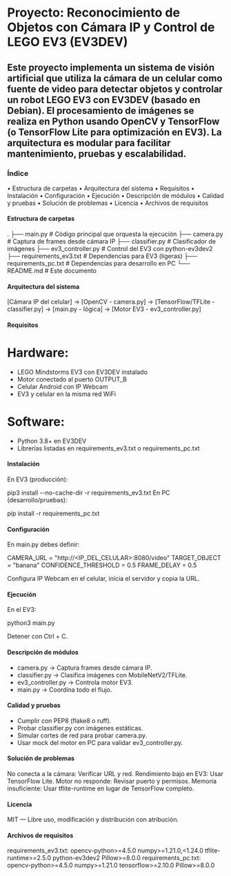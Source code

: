 # Proyecto: Reconocimiento de Objetos con Cámara IP y Control de LEGO EV3 (EV3DEV)
## Este proyecto implementa un sistema de visión artificial que utiliza la cámara de un celular como fuente de video para detectar objetos y controlar un robot LEGO EV3 con EV3DEV (basado en Debian). El procesamiento de imágenes se realiza en Python usando OpenCV y TensorFlow (o TensorFlow Lite para optimización en EV3). La arquitectura es modular para facilitar mantenimiento, pruebas y escalabilidad.

### Índice
•	Estructura de carpetas
•	Arquitectura del sistema
•	Requisitos
•	Instalación
•	Configuración
•	Ejecución
•	Descripción de módulos
•	Calidad y pruebas
•	Solución de problemas
•	Licencia
•	Archivos de requisitos

#### Estructura de carpetas
.
├── main.py               # Código principal que orquesta la ejecución
├── camera.py             # Captura de frames desde cámara IP
├── classifier.py         # Clasificador de imágenes
├── ev3_controller.py     # Control del EV3 con python-ev3dev2
├── requirements_ev3.txt  # Dependencias para EV3 (ligeras)
├── requirements_pc.txt   # Dependencias para desarrollo en PC
└── README.md             # Este documento

#### Arquitectura del sistema

[Cámara IP del celular] → [OpenCV - camera.py] → [TensorFlow/TFLite - classifier.py] → [main.py - lógica] → [Motor EV3 - ev3_controller.py]

#### Requisitos
# Hardware:
- LEGO Mindstorms EV3 con EV3DEV instalado
- Motor conectado al puerto OUTPUT_B
- Celular Android con IP Webcam
- EV3 y celular en la misma red WiFi
# Software:
- Python 3.8+ en EV3DEV
- Librerías listadas en requirements_ev3.txt o requirements_pc.txt

#### Instalación
En EV3 (producción):

pip3 install --no-cache-dir -r requirements_ev3.txt
En PC (desarrollo/pruebas):

pip install -r requirements_pc.txt

#### Configuración
En main.py debes definir:

CAMERA_URL = "http://<IP_DEL_CELULAR>:8080/video"
TARGET_OBJECT = "banana"
CONFIDENCE_THRESHOLD = 0.5
FRAME_DELAY = 0.5

Configura IP Webcam en el celular, inicia el servidor y copia la URL.

#### Ejecución
En el EV3:

python3 main.py

Detener con Ctrl + C.

#### Descripción de módulos
- camera.py → Captura frames desde cámara IP.
- classifier.py → Clasifica imágenes con MobileNetV2/TFLite.
- ev3_controller.py → Controla motor EV3.
- main.py → Coordina todo el flujo.

#### Calidad y pruebas
- Cumplir con PEP8 (flake8 o ruff).
- Probar classifier.py con imágenes estáticas.
- Simular cortes de red para probar camera.py.
- Usar mock del motor en PC para validar ev3_controller.py.

#### Solución de problemas
No conecta a la cámara: Verificar URL y red.
Rendimiento bajo en EV3: Usar TensorFlow Lite.
Motor no responde: Revisar puerto y permisos.
Memoria insuficiente: Usar tflite-runtime en lugar de TensorFlow completo.

#### Licencia
MIT — Libre uso, modificación y distribución con atribución.

#### Archivos de requisitos
requirements_ev3.txt:
opencv-python>=4.5.0
numpy>=1.21.0,<1.24.0
tflite-runtime>=2.5.0
python-ev3dev2
Pillow>=8.0.0
requirements_pc.txt:
opencv-python>=4.5.0
numpy>=1.21.0
tensorflow>=2.10.0
Pillow>=8.0.0

